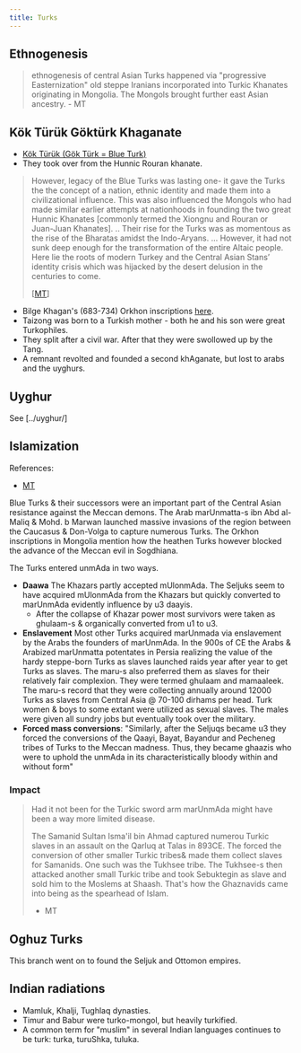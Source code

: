 ```yaml
---
title: Turks
---
```


## Ethnogenesis
> ethnogenesis of central Asian Turks happened via "progressive Easternization" old steppe Iranians incorporated into Turkic Khanates originating in Mongolia. The Mongols brought further east Asian ancestry. - MT

## Kök Türük Göktürk Khaganate 
- [Kök Türük (Gök Türk = Blue Turk)](https://manasataramgini.wordpress.com/2010/03/06/the-epic-on-stone/)
- They took over from the Hunnic Rouran khanate.

> However, legacy of the Blue Turks was lasting one- it gave the Turks the the concept of a nation, ethnic identity and made them into a civilizational influence. This  was also influenced the Mongols who had made similar earlier attempts at nationhoods in founding the two great Hunnic Khanates \[commonly termed the Xiongnu and Rouran or Juan-Juan Khanates\]. .. Their rise for the Turks was as momentous as the rise of the Bharatas amidst the Indo-Aryans. ... However, it had not sunk deep enough for the transformation of the entire Altaic people. Here lie the roots of modern Turkey and the Central Asian Stans’  identity crisis  which was hijacked by the desert delusion in the centuries to come.
>
> \[[MT](https://manasataramgini.wordpress.com/2010/03/06/the-epic-on-stone/)\]
- Bilge Khagan's (683-734) Orkhon inscriptions [here](http://bitig.org/?lang=e&mod=1&tid=1&oid=16&m=1).
- Taizong was born to a Turkish mother - both he and his son were great Turkophiles.
- They split after a civil war. After that they were swollowed up by the Tang.
- A remnant revolted and founded a second khAganate, but lost to arabs and the uyghurs.

## Uyghur
See [../uyghur/]

## Islamization
References:
- [MT](https://twitter.com/blog_supplement/status/939688467394650112)

Blue Turks & their successors were an important part of the Central Asian resistance against the Meccan demons. The Arab marUnmatta-s ibn Abd al-Maliq & Mohd. b Marwan launched massive invasions of the region between the Caucasus & Don-Volga to capture numerous Turks. The Orkhon inscriptions in Mongolia mention how the heathen Turks however blocked the advance of the Meccan evil in Sogdhiana.

The Turks entered unmAda in two ways.
- **Daawa** The Khazars partly accepted mUlonmAda. The Seljuks seem to have acquired mUlonmAda from the Khazars but quickly converted to marUnmAda evidently influence by u3 daayis.
  - After the collapse of Khazar power most survivors were taken as ghulaam-s & organically converted from u1 to u3.
- **Enslavement** Most other Turks acquired marUnmada via enslavement by the Arabs the founders of marUnmAda. In the 900s of CE the Arabs & Arabized marUnmatta potentates in Persia realizing the value of the hardy steppe-born Turks as slaves launched raids year after year to get Turks as slaves. The maru-s also preferred them as slaves for their relatively fair complexion. They were termed ghulaam and mamaaleek. The maru-s record that they were collecting annually around 12000 Turks as slaves from Central Asia @ 70-100 dirhams per head. Turk women & boys to some extant were utilized as sexual slaves. The males were given all sundry jobs but eventually took over the military. 
- **Forced mass conversions**: "Similarly, after the Seljuqs became u3 they forced the conversions of the Qaayi, Bayat, Bayandur and Pecheneg tribes of Turks to the Meccan madness. Thus, they became ghaazis who were to uphold the unmAda in its characteristically bloody within and without form"

### Impact
> Had it not been for the Turkic sword arm marUnmAda might have been a way more limited disease.
>
> The Samanid Sultan Isma'il bin Ahmad captured numerou Turkic slaves in an assault on the Qarluq at Talas in 893CE. The forced the conversion of other smaller Turkic tribes& made them collect slaves for Samanids. One such was the Tukhsee tribe. The Tukhsee-s then attacked another small Turkic tribe and took Sebuktegin as slave and sold him to the Moslems at Shaash. That's how the Ghaznavids came into being as the spearhead of Islam.
>
> - MT

##  Oghuz Turks
This branch went on to found the Seljuk and Ottomon empires.

## Indian radiations
- Mamluk, Khalji, Tughlaq dynasties.
- Timur and Babur were turko-mongol, but heavily turkified. 
- A common term for "muslim" in several Indian languages continues to be turk: turka, turuShka, tuluka.
